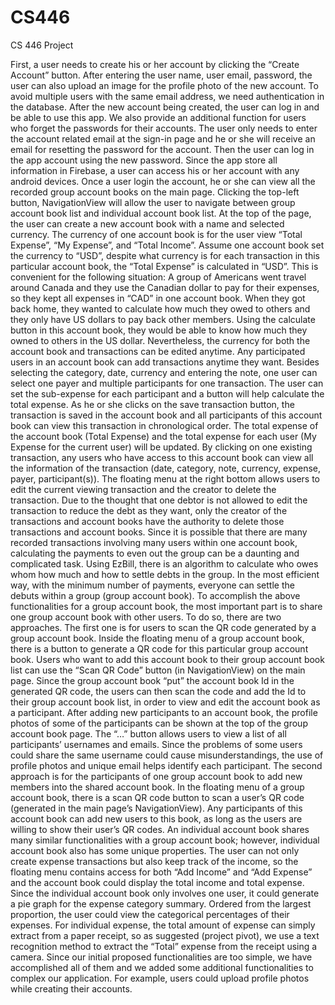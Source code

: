 # CS446
CS 446 Project
		 	 	 		
			


First, a user needs to create his or her account by clicking the “Create Account” button. After entering the user name, user email, password, the user can also upload an image for the profile photo of the new account. To avoid multiple users with the same email address, we need authentication in the database. After the new account being created, the user can log in and be able to use this app. We also provide an additional function for users who forget the passwords for their accounts. The user only needs to enter the account related email at the sign-in page and he or she will receive an email for resetting the password for the account. Then the user can log in the app account using the new password. Since the app store all information in Firebase, a user can access his or her account with any android devices. 
Once a user login the account, he or she can view all the recorded group account books on the main page. Clicking the top-left button, NavigationView will allow the user to navigate between group account book list and individual account book list. At the top of the page, the user can create a new account book with a name and selected currency. The currency of one account book is for the user view “Total Expense”, “My Expense”, and “Total Income”. Assume one account book set the currency to “USD”, despite what currency is for each transaction in this particular account book, the “Total Expense” is calculated in “USD”. This is convenient for the following situation:
A group of Americans went travel around Canada and they use the Canadian dollar to pay for their expenses, so they kept all expenses in “CAD” in one account book. When they got back home, they wanted to calculate how much they owed to others and they only have US dollars to pay back other members. Using the calculate button in this account book, they would be able to know how much they owned to others in the US dollar. Nevertheless, the currency for both the account book and transactions can be edited anytime. 
Any participated users in an account book can add transactions anytime they want. Besides selecting the category, date, currency and entering the note, one user can select one payer and multiple participants for one transaction. The user can set the sub-expense for each participant and a button will help calculate the total expense. As he or she clicks on the save transaction button, the transaction is saved in the account book and all participants of this account book can view this transaction in chronological order. The total expense of the account book (Total Expense) and the total expense for each user (My Expense for the current user) will be updated. By clicking on one existing transaction, any users who have access to this account book can view all the information of the transaction (date, category, note, currency, expense, payer, participant(s)). The floating menu at the right bottom allows users to edit the current viewing transaction and the creator to delete the transaction.
Due to the thought that one debtor is not allowed to edit the transaction to reduce the debt as they want, only the creator of the transactions and account books have the authority to delete those transactions and account books. 
Since it is possible that there are many recorded transactions involving many users within one account book, calculating the payments to even out the group can be a daunting and complicated task. Using EzBill, there is an algorithm to calculate who owes whom how much and how to settle debts in the group. In the most efficient way, with the minimum number of payments, everyone can settle the debuts within a group (group account book).
To accomplish the above functionalities for a group account book, the most important part is to share one group account book with other users. To do so, there are two approaches. The first one is for users to scan the QR code generated by a group account book. Inside the floating menu of a group account book, there is a button to generate a QR code for this particular group account book. Users who want to add this account book to their group account book list can use the “Scan QR Code” button (in NavigationView) on the main page. Since the group account book “put” the account book Id in the generated QR code, the users can then scan the code and add the Id to their group account book list, in order to view and edit the account book as a participant. After adding new participants to an account book, the profile photos of some of the participants can be shown at the top of the group account book page. The “…” button allows users to view a list of all participants’ usernames and emails. Since the problems of some users could share the same username could cause misunderstandings, the use of profile photos and unique email helps identify each participant.
The second approach is for the participants of one group account book to add new members into the shared account book. In the floating menu of a group account book, there is a scan QR code button to scan a user’s QR code (generated in the main page’s NavigationView). Any participants of this account book can add new users to this book, as long as the users are willing to show their user’s QR codes.
An individual account book shares many similar functionalities with a group account book; however, individual account book also has some unique properties. The user can not only create expense transactions but also keep track of the income, so the floating menu contains access for both “Add Income” and “Add Expense” and the account book could display the total income and total expense. Since the individual account book only involves one user, it could generate a pie graph for the expense category summary. Ordered from the largest proportion, the user could view the categorical percentages of their expenses. For individual expense, the total amount of expense can simply extract from a paper receipt, so as suggested (project pivot), we use a text recognition method to extract the “Total” expense from the receipt using a camera. 
Since our initial proposed functionalities are too simple, we have accomplished all of them and we added some additional functionalities to complex our application. For example, users could upload profile photos while creating their accounts. 




